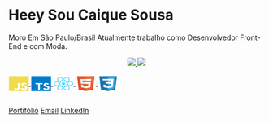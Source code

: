 # Heey Sou Caique Sousa 
Moro Em São Paulo/Brasil
Atualmente trabalho como Desenvolvedor Front-End e com Moda.
<div align="center">
  <a href="https://github.com/andersoncsousa">
  <img height="180em" src="https://github-readme-stats.vercel.app/api?username=andersoncsousa&show_icons=true&theme=dracula&include_all_commits=true&count_private=true"/>
  <img height="180em" src="https://github-readme-stats.vercel.app/api/top-langs/?username=andersoncsousa&layout=compact&langs_count=7&theme=dracula"/>
</div>
<div style="display: inline_block"><br>
  <img align="center" alt="Caique-Js" height="30" width="40" src="https://raw.githubusercontent.com/devicons/devicon/master/icons/javascript/javascript-plain.svg">
  <img align="center" alt="Caique-Ts" height="30" width="40" src="https://raw.githubusercontent.com/devicons/devicon/master/icons/typescript/typescript-plain.svg">
  <img align="center" alt="Caique-React" height="30" width="40" src="https://raw.githubusercontent.com/devicons/devicon/master/icons/react/react-original.svg">
  <img align="center" alt="Caique-HTML" height="30" width="40" src="https://raw.githubusercontent.com/devicons/devicon/master/icons/html5/html5-original.svg">
  <img align="center" alt="Caique-CSS" height="30" width="40" src="https://raw.githubusercontent.com/devicons/devicon/master/icons/css3/css3-original.svg"
</div>
  
  ##
 
<div> 
  <a href="https://cs-tech-portifolio.netlify.app/" target="_blank">Portifólio</a>
  <a href = "mailto:caique_sousa@outlook.com.br">Email</a>
  <a href="https://www.linkedin.com/in/caique-sousa-444776148/" target="_blank">LinkedIn</a> 
</div>

